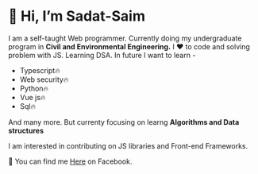 <h1>👋 Hi, I’m <strong>Sadat-Saim</strong></h1>

I am a self-taught Web programmer. Currently doing my undergraduate program in <strong>Civil and Environmental Engineering.</strong>
I ❤️ to code and solving problem with JS. Learning DSA. In future I want to learn -

<ul>
<li>Typescript🔥</li>
<li>Web security🔥</li>
<li>Python🔥</li>
<li>Vue js🔥</li>
<li>Sql🔥</li>
</ul>
<p>And many more. But currenty focusing on learng <b>Algorithms and Data structures</b></p>

I am interested in contributing on JS libraries and Front-end Frameworks.

🔗 You can find me <a href="https://www.facebook.com/sadat.saim.50/">Here</a> on Facebook.

<!---
sadat-saim/sadat-saim is a ✨ special ✨ repository because its `README.md` (this file) appears on your GitHub profile.
You can click the Preview link to take a look at your changes.
--->
